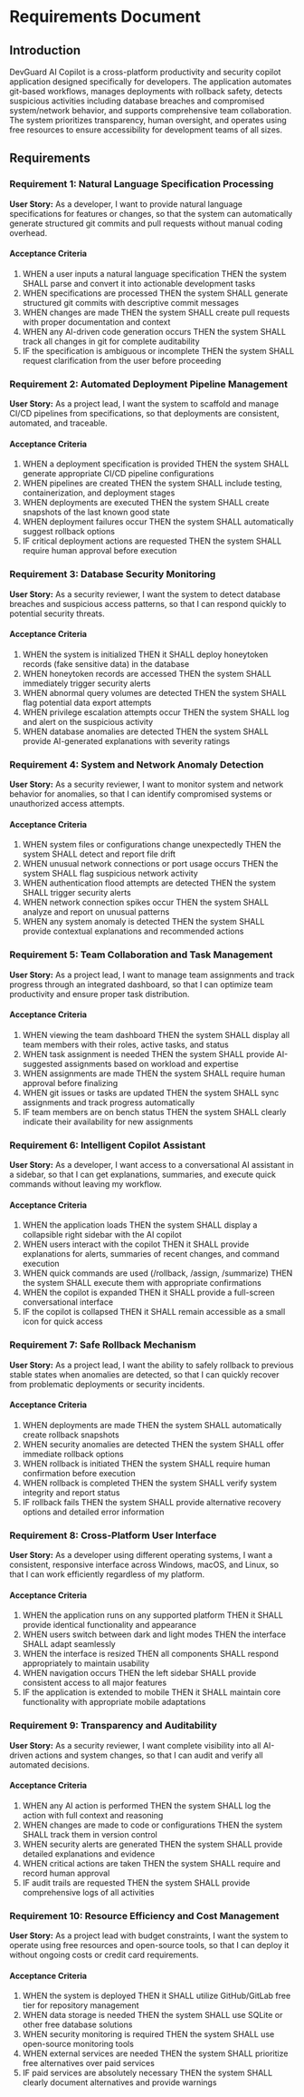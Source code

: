# Requirements Document

## Introduction

DevGuard AI Copilot is a cross-platform productivity and security copilot application designed specifically for developers. The application automates git-based workflows, manages deployments with rollback safety, detects suspicious activities including database breaches and compromised system/network behavior, and supports comprehensive team collaboration. The system prioritizes transparency, human oversight, and operates using free resources to ensure accessibility for development teams of all sizes.

## Requirements

### Requirement 1: Natural Language Specification Processing

**User Story:** As a developer, I want to provide natural language specifications for features or changes, so that the system can automatically generate structured git commits and pull requests without manual coding overhead.

#### Acceptance Criteria

1. WHEN a user inputs a natural language specification THEN the system SHALL parse and convert it into actionable development tasks
2. WHEN specifications are processed THEN the system SHALL generate structured git commits with descriptive commit messages
3. WHEN changes are made THEN the system SHALL create pull requests with proper documentation and context
4. WHEN any AI-driven code generation occurs THEN the system SHALL track all changes in git for complete auditability
5. IF the specification is ambiguous or incomplete THEN the system SHALL request clarification from the user before proceeding

### Requirement 2: Automated Deployment Pipeline Management

**User Story:** As a project lead, I want the system to scaffold and manage CI/CD pipelines from specifications, so that deployments are consistent, automated, and traceable.

#### Acceptance Criteria

1. WHEN a deployment specification is provided THEN the system SHALL generate appropriate CI/CD pipeline configurations
2. WHEN pipelines are created THEN the system SHALL include testing, containerization, and deployment stages
3. WHEN deployments are executed THEN the system SHALL create snapshots of the last known good state
4. WHEN deployment failures occur THEN the system SHALL automatically suggest rollback options
5. IF critical deployment actions are requested THEN the system SHALL require human approval before execution

### Requirement 3: Database Security Monitoring

**User Story:** As a security reviewer, I want the system to detect database breaches and suspicious access patterns, so that I can respond quickly to potential security threats.

#### Acceptance Criteria

1. WHEN the system is initialized THEN it SHALL deploy honeytoken records (fake sensitive data) in the database
2. WHEN honeytoken records are accessed THEN the system SHALL immediately trigger security alerts
3. WHEN abnormal query volumes are detected THEN the system SHALL flag potential data export attempts
4. WHEN privilege escalation attempts occur THEN the system SHALL log and alert on the suspicious activity
5. WHEN database anomalies are detected THEN the system SHALL provide AI-generated explanations with severity ratings

### Requirement 4: System and Network Anomaly Detection

**User Story:** As a security reviewer, I want to monitor system and network behavior for anomalies, so that I can identify compromised systems or unauthorized access attempts.

#### Acceptance Criteria

1. WHEN system files or configurations change unexpectedly THEN the system SHALL detect and report file drift
2. WHEN unusual network connections or port usage occurs THEN the system SHALL flag suspicious network activity
3. WHEN authentication flood attempts are detected THEN the system SHALL trigger security alerts
4. WHEN network connection spikes occur THEN the system SHALL analyze and report on unusual patterns
5. WHEN any system anomaly is detected THEN the system SHALL provide contextual explanations and recommended actions

### Requirement 5: Team Collaboration and Task Management

**User Story:** As a project lead, I want to manage team assignments and track progress through an integrated dashboard, so that I can optimize team productivity and ensure proper task distribution.

#### Acceptance Criteria

1. WHEN viewing the team dashboard THEN the system SHALL display all team members with their roles, active tasks, and status
2. WHEN task assignment is needed THEN the system SHALL provide AI-suggested assignments based on workload and expertise
3. WHEN assignments are made THEN the system SHALL require human approval before finalizing
4. WHEN git issues or tasks are updated THEN the system SHALL sync assignments and track progress automatically
5. IF team members are on bench status THEN the system SHALL clearly indicate their availability for new assignments

### Requirement 6: Intelligent Copilot Assistant

**User Story:** As a developer, I want access to a conversational AI assistant in a sidebar, so that I can get explanations, summaries, and execute quick commands without leaving my workflow.

#### Acceptance Criteria

1. WHEN the application loads THEN the system SHALL display a collapsible right sidebar with the AI copilot
2. WHEN users interact with the copilot THEN it SHALL provide explanations for alerts, summaries of recent changes, and command execution
3. WHEN quick commands are used (/rollback, /assign, /summarize) THEN the system SHALL execute them with appropriate confirmations
4. WHEN the copilot is expanded THEN it SHALL provide a full-screen conversational interface
5. IF the copilot is collapsed THEN it SHALL remain accessible as a small icon for quick access

### Requirement 7: Safe Rollback Mechanism

**User Story:** As a project lead, I want the ability to safely rollback to previous stable states when anomalies are detected, so that I can quickly recover from problematic deployments or security incidents.

#### Acceptance Criteria

1. WHEN deployments are made THEN the system SHALL automatically create rollback snapshots
2. WHEN security anomalies are detected THEN the system SHALL offer immediate rollback options
3. WHEN rollback is initiated THEN the system SHALL require human confirmation before execution
4. WHEN rollback is completed THEN the system SHALL verify system integrity and report status
5. IF rollback fails THEN the system SHALL provide alternative recovery options and detailed error information

### Requirement 8: Cross-Platform User Interface

**User Story:** As a developer using different operating systems, I want a consistent, responsive interface across Windows, macOS, and Linux, so that I can work efficiently regardless of my platform.

#### Acceptance Criteria

1. WHEN the application runs on any supported platform THEN it SHALL provide identical functionality and appearance
2. WHEN users switch between dark and light modes THEN the interface SHALL adapt seamlessly
3. WHEN the interface is resized THEN all components SHALL respond appropriately to maintain usability
4. WHEN navigation occurs THEN the left sidebar SHALL provide consistent access to all major features
5. IF the application is extended to mobile THEN it SHALL maintain core functionality with appropriate mobile adaptations

### Requirement 9: Transparency and Auditability

**User Story:** As a security reviewer, I want complete visibility into all AI-driven actions and system changes, so that I can audit and verify all automated decisions.

#### Acceptance Criteria

1. WHEN any AI action is performed THEN the system SHALL log the action with full context and reasoning
2. WHEN changes are made to code or configurations THEN the system SHALL track them in version control
3. WHEN security alerts are generated THEN the system SHALL provide detailed explanations and evidence
4. WHEN critical actions are taken THEN the system SHALL require and record human approval
5. IF audit trails are requested THEN the system SHALL provide comprehensive logs of all activities

### Requirement 10: Resource Efficiency and Cost Management

**User Story:** As a project lead with budget constraints, I want the system to operate using free resources and open-source tools, so that I can deploy it without ongoing costs or credit card requirements.

#### Acceptance Criteria

1. WHEN the system is deployed THEN it SHALL utilize GitHub/GitLab free tier for repository management
2. WHEN data storage is needed THEN the system SHALL use SQLite or other free database solutions
3. WHEN security monitoring is required THEN the system SHALL use open-source monitoring tools
4. WHEN external services are needed THEN the system SHALL prioritize free alternatives over paid services
5. IF paid services are absolutely necessary THEN the system SHALL clearly document alternatives and provide warnings